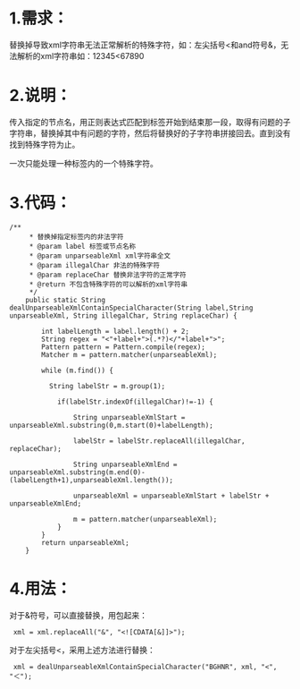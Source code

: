 # 1.需求：

替换掉导致xml字符串无法正常解析的特殊字符，如：左尖括号<和and符号&，无法解析的xml字符串如：<BGHNR>12345<67890</BGHNR>

# 2.说明：

传入指定的节点名，用正则表达式匹配到标签开始到结束那一段，取得有问题的子字符串，替换掉其中有问题的字符，然后将替换好的子字符串拼接回去。直到没有找到特殊字符为止。

一次只能处理一种标签内的一个特殊字符。

# 3.代码：

```
/**
	 * 替换掉指定标签内的非法字符
	 * @param label 标签或节点名称
	 * @param unparseableXml xml字符串全文
	 * @param illegalChar 非法的特殊字符
	 * @param replaceChar 替换非法字符的正常字符
	 * @return 不包含特殊字符的可以解析的xml字符串
	 */
	public static String dealUnparseableXmlContainSpecialCharacter(String label,String unparseableXml, String illegalChar, String replaceChar) {
		
		int labelLength = label.length() + 2;
		String regex = "<"+label+">(.*?)</"+label+">"; 
		Pattern pattern = Pattern.compile(regex);  
	    Matcher m = pattern.matcher(unparseableXml);  
	    
	    while (m.find()) {
	    	
	      String labelStr = m.group(1);
	      
	        if(labelStr.indexOf(illegalChar)!=-1) {
	        	
	        	String unparseableXmlStart = unparseableXml.substring(0,m.start(0)+labelLength);
	        	
	        	labelStr = labelStr.replaceAll(illegalChar, replaceChar);
	        	
	        	String unparseableXmlEnd = unparseableXml.substring(m.end(0)-(labelLength+1),unparseableXml.length());
	        	
	        	unparseableXml = unparseableXmlStart + labelStr + unparseableXmlEnd;
	        	
	        	m = pattern.matcher(unparseableXml); 
	        }
	    }
		return unparseableXml;
	}
```

#  4.用法：

 对于&符号，可以直接替换，用<![CDATA[]]>包起来：

```
 xml = xml.replaceAll("&", "<![CDATA[&]]>");
```

 对于左尖括号<，采用上述方法进行替换：

```
 xml = dealUnparseableXmlContainSpecialCharacter("BGHNR", xml, "<", "＜");
```

